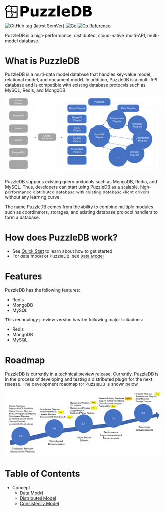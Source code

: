 ![](doc/img/logo.png)

![GitHub tag (latest SemVer)](https://img.shields.io/github/v/tag/cybergarage/puzzledb-go) [![Go](https://github.com/cybergarage/puzzledb-go/actions/workflows/make.yml/badge.svg)](https://github.com/cybergarage/puzzledb-go/actions/workflows/make.yml)
 [![Go Reference](https://pkg.go.dev/badge/github.com/cybergarage/puzzledb-go.svg)](https://pkg.go.dev/github.com/cybergarage/puzzledb-go)

PuzzleDB is a high-performance, distributed, cloud-native, multi-API, multi-model database.

# What is PuzzleDB

PuzzleDB is a multi-data model database that handles key-value model, relational model, and document model. In addition, PuzzleDB is a multi-API database and is compatible with existing database protocols such as MySQL, Redis, and MongoDB.

![](doc/img/concept.png)

PuzzleDB supports existing query protocols such as MongoDB, Redia, and MySQL. Thus, developers can start using PuzzleDB as a scalable, high-performance distributed database with existing database client drivers without any learning curve.

The name PuzzleDB comes from the ability to combine multiple modules such as coordinators, storages, and existing database protocol handlers to form a database.

# How does PuzzleDB work?

- See [Quick Start](doc/quick_start.md) to learn about how to get started
- For data model of PuzzleDB, see [Data Model](doc/data_model.md)

# Features

PuzzleDB has the following features:

- Redis
- MongoDB
- MySQL

This technology preview version has the following major limitations:

- Redis
- MongoDB
- MySQL


# Roadmap

PuzzleDB is currently in a technical preview release. Currently, PuzzleDB is in the process of developing and testing a distributed plugin for the next release. The development roadmap for PuzzleDB is shown below.

![](doc/img/roadmap.png)

# Table of Contents

- Concept
  - [Data Model](doc/data_model.md)
  - [Distributed Model](doc/distributed_model.md)
  - [Consistency Model](doc/consistency_model.md)
